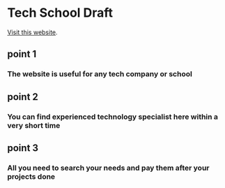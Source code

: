 # Tech School Draft

[Visit this website](https://tech-school-draft.netlify.app/).

## point 1
### The website is useful for any tech company or school
## point 2
### You can find experienced technology specialist here within a very short time
## point 3
### All you need to search your needs and pay them after your projects done
